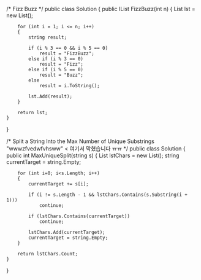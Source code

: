 /*
  Fizz Buzz
 */
public class Solution {
    public IList<string> FizzBuzz(int n) {
        List<string> lst = new List<string>();

        for (int i = 1; i <= n; i++)
        {
            string result;

            if (i % 3 == 0 && i % 5 == 0)
                result = "FizzBuzz";
            else if (i % 3 == 0)
                result = "Fizz";
            else if (i % 5 == 0)
                result = "Buzz";
            else
                result = i.ToString();
            
            lst.Add(result);
        }
        
        return lst;
    }
}


/*
  Split a String Into the Max Number of Unique Substrings
  "wwwzfvedwfvhsww" < 여기서 막혔습니다 ㅠㅠ
 */
public class Solution {
    public int MaxUniqueSplit(string s) {
        List<string> lstChars = new List<string>();
        string currentTarget = string.Empty;
        
        for (int i=0; i<s.Length; i++)
        {
            currentTarget += s[i];
            
            if (i != s.Length - 1 && lstChars.Contains(s.Substring(i + 1)))
                continue;
            
            if (lstChars.Contains(currentTarget))
                continue;
            
            lstChars.Add(currentTarget);
            currentTarget = string.Empty;
        }
        
        return lstChars.Count;
    }
}
